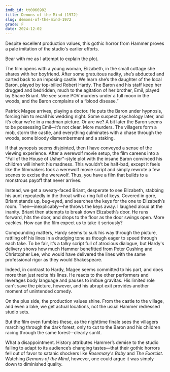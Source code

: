 ```yaml
---
imdb_id: tt0066982
title: Demons of the Mind (1972)
slug: demons-of-the-mind-1972
grade: F
date: 2024-12-02
---
```


Despite excellent production values, this gothic horror from Hammer proves a pale imitation of the studio's earlier efforts.

Bear with me as I attempt to explain the plot.

The film opens with a young woman, Elizabeth, in the small cottage she shares with her boyfriend. After some gratuitous nudity, she’s abducted and carted back to an imposing castle. We learn she’s the daughter of the local Baron, played by top-billed Robert Hardy. The Baron and his staff keep her drugged and bedridden, much to the agitation of her brother, Emil, played by Shane Briant. We see some POV murders under a full moon in the woods, and the Baron complains of a “blood disease.”

Patrick Magee arrives, playing a doctor. He puts the Baron under hypnosis, forcing him to recall his wedding night. Some suspect psychology later, and it’s clear we’re in a madman picture. Or are we? A bit later the Baron seems to be possessing Emil—it’s not clear. More murders. The villagers form a mob, storm the castle, and everything culminates with a chase through the woods, some bloody dismemberment and a staking.

If that synopsis seems disjointed, then I have conveyed a sense of the viewing experience. After a werewolf movie setup, the film careens into a "Fall of the House of Usher"-style plot with the insane Baron convinced his children will inherit his madness. This wouldn’t be half-bad, except it feels like the filmmakers took a werewolf movie script and simply rewrote a few scenes to excise the werewolf. Thus, you have a film that builds to a monstrous payoff that never arrives.

Instead, we get a sweaty-faced Briant, desperate to see Elizabeth, stabbing his aunt repeatedly in the throat with a ring full of keys. Covered in gore, Briant stands up, bug-eyed, and searches the keys for the one to Elizabeth’s room. Then—inexplicably—he throws the keys away. I laughed aloud at the inanity. Briant then attempts to break down Elizabeth’s door. He runs forward, hits the door, and drops to the floor as the door swings open. More cackles. How can the film expect us to take it seriously?

Compounding matters, Hardy seems to sulk his way through the picture, rattling off his lines in a drudging tone as though eager to speed through each take. To be fair, it’s a talky script full of atrocious dialogue, but Hardy's delivery shows how much Hammer benefitted from Peter Cushing and Christopher Lee, who would have delivered the lines with the same professional rigor as they would Shakespeare.

Indeed, in contrast to Hardy, Magee seems committed to his part, and does more than just recite his lines. He reacts to the other performers and leverages body language and pauses to imbue gravitas. His limited role can't save the picture, however, and his abrupt exit provides another moment of unintended comedy.

On the plus side, the production values shine. From the castle to the village, and even a lake, we get actual locations, not the usual Hammer redressed studio sets.

But the film even fumbles these, as the nighttime finale sees the villagers marching through the dark forest, only to cut to the Baron and his children racing through the same forest--clearly sunlit.

What a disappointment. History attributes Hammer’s demise to the studio failing to adapt to its audience’s changing tastes—that their gothic horrors fell out of favor to satanic shockers like <span data-imdb-id="tt0063522">_Rosemary's Baby_</span> and <span data-imdb-id="tt0070047">_The Exorcist_</span>. Watching _Demons of the Mind_, however, one could argue it was simply down to diminished quality.
